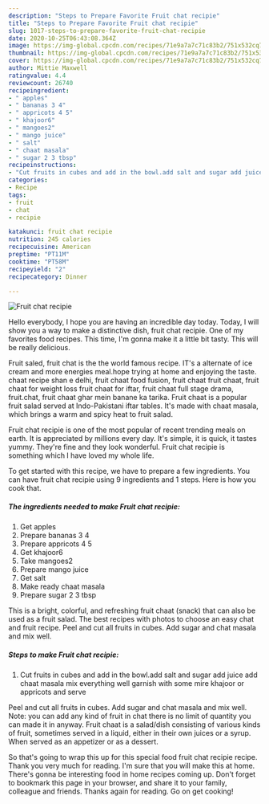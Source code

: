 ```yaml
---
description: "Steps to Prepare Favorite Fruit chat recipie"
title: "Steps to Prepare Favorite Fruit chat recipie"
slug: 1017-steps-to-prepare-favorite-fruit-chat-recipie
date: 2020-10-25T06:43:08.364Z
image: https://img-global.cpcdn.com/recipes/71e9a7a7c71c83b2/751x532cq70/fruit-chat-recipie-recipe-main-photo.jpg
thumbnail: https://img-global.cpcdn.com/recipes/71e9a7a7c71c83b2/751x532cq70/fruit-chat-recipie-recipe-main-photo.jpg
cover: https://img-global.cpcdn.com/recipes/71e9a7a7c71c83b2/751x532cq70/fruit-chat-recipie-recipe-main-photo.jpg
author: Mittie Maxwell
ratingvalue: 4.4
reviewcount: 26740
recipeingredient:
- " apples"
- " bananas 3 4"
- " appricots 4 5"
- " khajoor6"
- " mangoes2"
- " mango juice"
- " salt"
- " chaat masala"
- " sugar 2 3 tbsp"
recipeinstructions:
- "Cut fruits in cubes and add in the bowl.add salt and sugar add juice add chaat masala mix everything well garnish with some mire khajoor or appricots and serve"
categories:
- Recipe
tags:
- fruit
- chat
- recipie

katakunci: fruit chat recipie 
nutrition: 245 calories
recipecuisine: American
preptime: "PT11M"
cooktime: "PT58M"
recipeyield: "2"
recipecategory: Dinner

---
```



![Fruit chat recipie](https://img-global.cpcdn.com/recipes/71e9a7a7c71c83b2/751x532cq70/fruit-chat-recipie-recipe-main-photo.jpg)

Hello everybody, I hope you are having an incredible day today. Today, I will show you a way to make a distinctive dish, fruit chat recipie. One of my favorites food recipes. This time, I'm gonna make it a little bit tasty. This will be really delicious.

Fruit saled, fruit chat is the the world famous recipe. IT&#39;s a alternate of ice cream and more energies meal.hope trying at home and enjoying the taste. chaat recipe shan e delhi, fruit chaat food fusion, fruit chaat fruit chaat, fruit chaat for weight loss fruit chaat for iftar, fruit chaat full stage drama, fruit.chat, fruit chaat ghar mein banane ka tarika. Fruit chaat is a popular fruit salad served at Indo-Pakistani iftar tables. It&#39;s made with chaat masala, which brings a warm and spicy heat to fruit salad.

Fruit chat recipie is one of the most popular of recent trending meals on earth. It is appreciated by millions every day. It's simple, it is quick, it tastes yummy. They're fine and they look wonderful. Fruit chat recipie is something which I have loved my whole life.


To get started with this recipe, we have to prepare a few ingredients. You can have fruit chat recipie using 9 ingredients and 1 steps. Here is how you cook that.

<!--inarticleads1-->

##### The ingredients needed to make Fruit chat recipie:

1. Get  apples
1. Prepare  bananas 3 4
1. Prepare  appricots 4 5
1. Get  khajoor6
1. Take  mangoes2
1. Prepare  mango juice
1. Get  salt
1. Make ready  chaat masala
1. Prepare  sugar 2 3 tbsp


This is a bright, colorful, and refreshing fruit chaat (snack) that can also be used as a fruit salad. The best recipes with photos to choose an easy chat and fruit recipe. Peel and cut all fruits in cubes. Add sugar and chat masala and mix well. 

<!--inarticleads2-->

##### Steps to make Fruit chat recipie:

1. Cut fruits in cubes and add in the bowl.add salt and sugar add juice add chaat masala mix everything well garnish with some mire khajoor or appricots and serve


Peel and cut all fruits in cubes. Add sugar and chat masala and mix well. Note: you can add any kind of fruit in chat there is no limit of quantity you can made it in anyway. Fruit chaat is a salad/dish consisting of various kinds of fruit, sometimes served in a liquid, either in their own juices or a syrup. When served as an appetizer or as a dessert. 

So that's going to wrap this up for this special food fruit chat recipie recipe. Thank you very much for reading. I'm sure that you will make this at home. There's gonna be interesting food in home recipes coming up. Don't forget to bookmark this page in your browser, and share it to your family, colleague and friends. Thanks again for reading. Go on get cooking!
